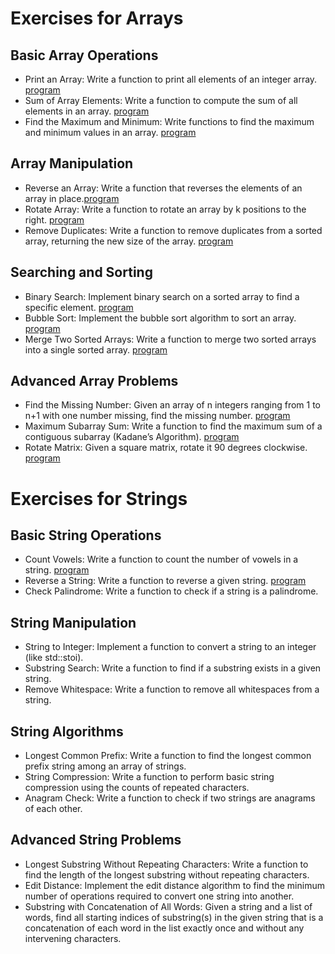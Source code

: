 # Exercises for Arrays
## Basic Array Operations
- Print an Array: Write a function to print all elements of an integer array. [program](./print.cpp)
- Sum of Array Elements: Write a function to compute the sum of all elements in an array. [program](./sum-all-arr.cpp)
- Find the Maximum and Minimum: Write functions to find the maximum and minimum values in an array. [program](./find-max-and-min.cpp)
## Array Manipulation
- Reverse an Array: Write a function that reverses the elements of an array in place.[program](./array-reverse.cpp)
- Rotate Array: Write a function to rotate an array by k positions to the right. [program](./array-rotate.cpp)
- Remove Duplicates: Write a function to remove duplicates from a sorted array, returning the new size of the array. [program](./remove-duplicates.cpp)
## Searching and Sorting
- Binary Search: Implement binary search on a sorted array to find a specific element. [program](./binary-search.cpp)
- Bubble Sort: Implement the bubble sort algorithm to sort an array. [program](./bubble-sort.cpp)
- Merge Two Sorted Arrays: Write a function to merge two sorted arrays into a single sorted array. [program](./merge-two-arrays.cpp)
## Advanced Array Problems
- Find the Missing Number: Given an array of n integers ranging from 1 to n+1 with one number missing, find the missing number. [program](./array-missing-number.cpp)
- Maximum Subarray Sum: Write a function to find the maximum sum of a contiguous subarray (Kadane’s Algorithm). [program](./max-so-far.cpp)
- Rotate Matrix: Given a square matrix, rotate it 90 degrees clockwise. [program](./rotate-matrix-90.cpp)
# Exercises for Strings
## Basic String Operations
- Count Vowels: Write a function to count the number of vowels in a string. [program](./vowels-string-count.cpp)
- Reverse a String: Write a function to reverse a given string. [program](./revertString.cpp)
- Check Palindrome: Write a function to check if a string is a palindrome.
## String Manipulation
- String to Integer: Implement a function to convert a string to an integer (like std::stoi).
- Substring Search: Write a function to find if a substring exists in a given string.
- Remove Whitespace: Write a function to remove all whitespaces from a string.
## String Algorithms
- Longest Common Prefix: Write a function to find the longest common prefix string among an array of strings.
- String Compression: Write a function to perform basic string compression using the counts of repeated characters.
- Anagram Check: Write a function to check if two strings are anagrams of each other.
## Advanced String Problems
- Longest Substring Without Repeating Characters: Write a function to find the length of the longest substring without repeating characters.
- Edit Distance: Implement the edit distance algorithm to find the minimum number of operations required to convert one string into another.
- Substring with Concatenation of All Words: Given a string and a list of words, find all starting indices of substring(s) in the given string that is a concatenation of each word in the list exactly once and without any intervening characters.